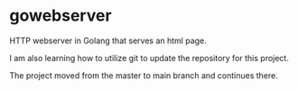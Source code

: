 # gowebserver
HTTP webserver in Golang that serves an html page.

I am also learning how to utilize git to update the repository for this project.

The project moved from the master to main branch and continues there.
